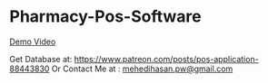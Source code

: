 # Pharmacy-Pos-Software

[Demo Video](https://www.youtube.com/watch?v=rnTodQsvkjc)

Get Database at:
https://www.patreon.com/posts/pos-application-88443830
Or
Contact Me at : mehedihasan.pw@gmail.com
